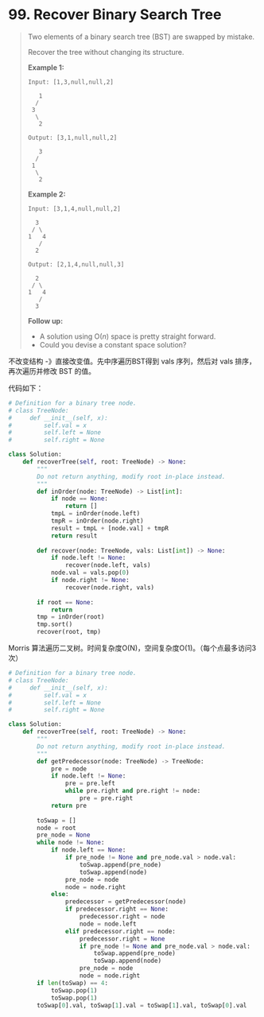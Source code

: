 # 99. Recover Binary Search Tree

> Two elements of a binary search tree (BST) are swapped by mistake.
>
> Recover the tree without changing its structure.
>
> **Example 1:**
>
> ```
> Input: [1,3,null,null,2]
> 
>    1
>   /
>  3
>   \
>    2
> 
> Output: [3,1,null,null,2]
> 
>    3
>   /
>  1
>   \
>    2
> ```
>
> **Example 2:**
>
> ```
> Input: [3,1,4,null,null,2]
> 
>   3
>  / \
> 1   4
>    /
>   2
> 
> Output: [2,1,4,null,null,3]
> 
>   2
>  / \
> 1   4
>    /
>   3
> ```
>
> **Follow up:**
>
> - A solution using O(*n*) space is pretty straight forward.
> - Could you devise a constant space solution?

不改变结构 -》直接改变值。先中序遍历BST得到 vals 序列，然后对 vals 排序，再次遍历并修改 BST 的值。

代码如下：

```python
# Definition for a binary tree node.
# class TreeNode:
#     def __init__(self, x):
#         self.val = x
#         self.left = None
#         self.right = None

class Solution:
    def recoverTree(self, root: TreeNode) -> None:
        """
        Do not return anything, modify root in-place instead.
        """
        def inOrder(node: TreeNode) -> List[int]:
            if node == None:
                return []
            tmpL = inOrder(node.left)
            tmpR = inOrder(node.right)
            result = tmpL + [node.val] + tmpR
            return result
    
        def recover(node: TreeNode, vals: List[int]) -> None:
            if node.left != None:
                recover(node.left, vals)
            node.val = vals.pop(0)
            if node.right != None:
                recover(node.right, vals)
            
        if root == None:
            return
        tmp = inOrder(root)
        tmp.sort()
        recover(root, tmp)
```

Morris 算法遍历二叉树。时间复杂度O(N)，空间复杂度O(1)。（每个点最多访问3次）	

```python
# Definition for a binary tree node.
# class TreeNode:
#     def __init__(self, x):
#         self.val = x
#         self.left = None
#         self.right = None

class Solution:
    def recoverTree(self, root: TreeNode) -> None:
        """
        Do not return anything, modify root in-place instead.
        """
        def getPredecessor(node: TreeNode) -> TreeNode:
            pre = node
            if node.left != None:
                pre = pre.left
                while pre.right and pre.right != node:
                    pre = pre.right
            return pre
        
        toSwap = []
        node = root
        pre_node = None
        while node != None:
            if node.left == None:
                if pre_node != None and pre_node.val > node.val:
                    toSwap.append(pre_node)
                    toSwap.append(node)
                pre_node = node
                node = node.right
            else:
                predecessor = getPredecessor(node)
                if predecessor.right == None:
                    predecessor.right = node
                    node = node.left
                elif predecessor.right == node:
                    predecessor.right = None
                    if pre_node != None and pre_node.val > node.val:
                        toSwap.append(pre_node)
                        toSwap.append(node)
                    pre_node = node
                    node = node.right
        if len(toSwap) == 4:
            toSwap.pop(1)
            toSwap.pop(1)
        toSwap[0].val, toSwap[1].val = toSwap[1].val, toSwap[0].val
```

